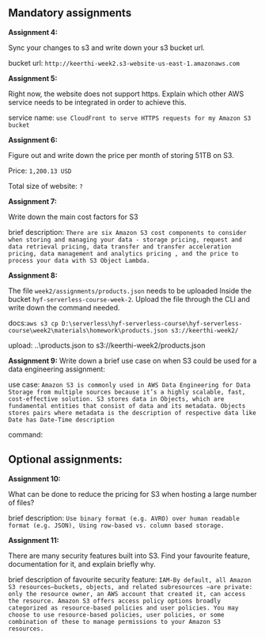## Mandatory assignments

**Assignment 4:**

Sync your changes to s3 and write down your s3 bucket url.

bucket url: `http://keerthi-week2.s3-website-us-east-1.amazonaws.com`

**Assignment 5:**

Right now, the website does not support https. Explain which other AWS service needs to be integrated in order to achieve this.

service name: `use CloudFront to serve HTTPS requests for my Amazon S3 bucket`

**Assignment 6:**

Figure out and write down the price per month of storing 51TB on S3.

<!-- S3 Standard storage: 51 TB per month x 1024 GB in a TB = 52224 GB per month
Pricing calculations
Tiered price for: 52224 GB
51200 GB x 0.0230000000 USD = 1177.60 USD
1024 GB x 0.0220000000 USD = 22.53 USD
Total tier cost: 1177.60 USD + 22.53 USD = 1200.1280 USD (S3 Standard storage cost)
S3 Standard cost (monthly): 1,200.13 USD -->

Price: `1,200.13 USD`

Total size of website: `?`

**Assignment 7:**

Write down the main cost factors for S3

brief description: `There are six Amazon S3 cost components to consider when storing and managing your data - storage pricing, request and data retrieval pricing, data transfer and transfer acceleration pricing, data management and analytics pricing , and the price to process your data with S3 Object Lambda.`

**Assignment 8:**

The file `week2/assignments/products.json` needs to be uploaded Inside the bucket `hyf-serverless-course-week-2`. Upload the file through the CLI and write down the command needed.

docs:`aws s3 cp D:\serverless\hyf-serverless-course\hyf-serverless-course\week2\materials\homework\products.json s3://keerthi-week2/`

upload: ..\products.json to s3://keerthi-week2/products.json

**Assignment 9:**
Write down a brief use case on when S3 could be used for a data engineering assignment:

use case: `Amazon S3 is commonly used in AWS Data Engineering for Data Storage from multiple sources because it’s a highly scalable, fast, cost-effective solution. S3 stores data in Objects, which are fundamental entities that consist of data and its metadata. Objects stores pairs where metadata is the description of respective data like Date has Date-Time description`

command:

## Optional assignments:

**Assignment 10:**

What can be done to reduce the pricing for S3 when hosting a large number of files?

brief description: `Use binary format (e.g. AVRO) over human readable format (e.g. JSON), Using row-based vs. column based storage.`

**Assignment 11:**

There are many security features built into S3. Find your favourite feature, documentation for it, and explain briefly why.

brief description of favourite security feature: `IAM-By default, all Amazon S3 resources—buckets, objects, and related subresources —are private: only the resource owner, an AWS account that created it, can access the resource. Amazon S3 offers access policy options broadly categorized as resource-based policies and user policies. You may choose to use resource-based policies, user policies, or some combination of these to manage permissions to your Amazon S3 resources.`
